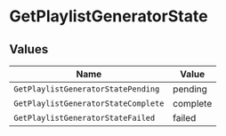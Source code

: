 # GetPlaylistGeneratorState


## Values

| Name                                | Value                               |
| ----------------------------------- | ----------------------------------- |
| `GetPlaylistGeneratorStatePending`  | pending                             |
| `GetPlaylistGeneratorStateComplete` | complete                            |
| `GetPlaylistGeneratorStateFailed`   | failed                              |